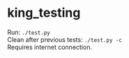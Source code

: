 # king_testing
Run: `./test.py` <br />
Clean after previous tests: `./test.py -c` <br />
Requires internet connection. <br />
